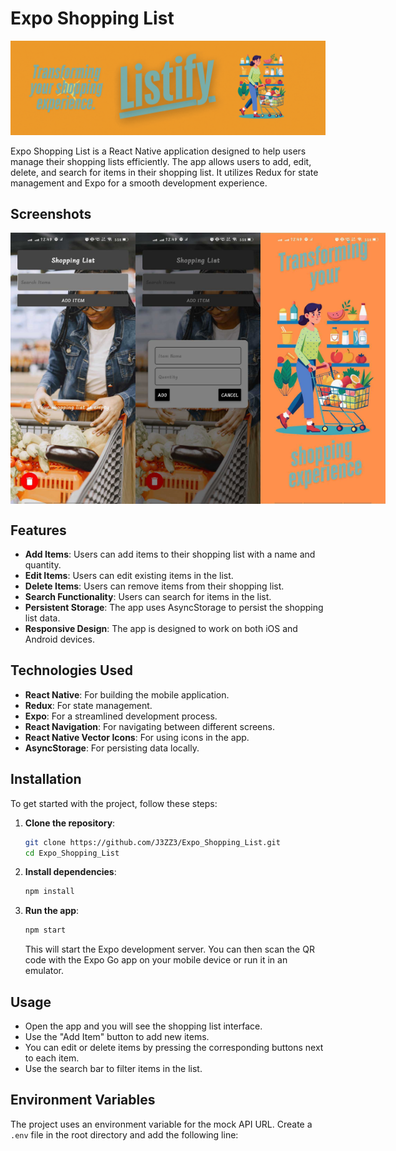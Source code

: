 # Expo Shopping List

![Expo Shopping List Banner](assets/banner.gif)

Expo Shopping List is a React Native application designed to help users manage their shopping lists efficiently. The app allows users to add, edit, delete, and search for items in their shopping list. It utilizes Redux for state management and Expo for a smooth development experience.

## Screenshots

<div style="display: flex; justify-content: space-between; margin-bottom: 20px;">
    <img src="assets/screenshots/home-screen.jpg" alt="Home Screen" width="200"/>
    <img src="assets/screenshots/add-item.jpg" alt="Add Item Screen" width="200"/>
    <img src="assets/screenshots/splash-screen.jpg" alt="Search Items" width="200"/>
</div>

## Features

- **Add Items**: Users can add items to their shopping list with a name and quantity.
- **Edit Items**: Users can edit existing items in the list.
- **Delete Items**: Users can remove items from their shopping list.
- **Search Functionality**: Users can search for items in the list.
- **Persistent Storage**: The app uses AsyncStorage to persist the shopping list data.
- **Responsive Design**: The app is designed to work on both iOS and Android devices.

## Technologies Used

- **React Native**: For building the mobile application.
- **Redux**: For state management.
- **Expo**: For a streamlined development process.
- **React Navigation**: For navigating between different screens.
- **React Native Vector Icons**: For using icons in the app.
- **AsyncStorage**: For persisting data locally.

## Installation

To get started with the project, follow these steps:

1. **Clone the repository**:
   ```bash
   git clone https://github.com/J3ZZ3/Expo_Shopping_List.git
   cd Expo_Shopping_List
   ```

2. **Install dependencies**:
   ```bash
   npm install
   ```

3. **Run the app**:
   ```bash
   npm start
   ```

   This will start the Expo development server. You can then scan the QR code with the Expo Go app on your mobile device or run it in an emulator.

## Usage

- Open the app and you will see the shopping list interface.
- Use the "Add Item" button to add new items.
- You can edit or delete items by pressing the corresponding buttons next to each item.
- Use the search bar to filter items in the list.

## Environment Variables

The project uses an environment variable for the mock API URL. Create a `.env` file in the root directory and add the following line:
